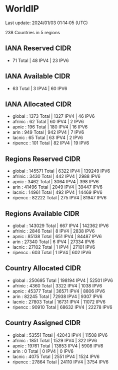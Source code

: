 # WorldIP

Last update: 2024/01/03 01:14:05 (UTC)

238 Countries in 5 regions

## IANA Reserved CIDR

- 71 Total | 48 IPV4 | 23 IPV6

## IANA Available CIDR

- 63 Total | 3 IPV4 | 60 IPV6

## IANA Allocated CIDR

- global : 1373 Total | 1327 IPV4 | 46 IPV6
- afrinic : 62 Total | 60 IPV4 | 2 IPV6
- apnic : 196 Total | 180 IPV4 | 16 IPV6
- arin : 949 Total | 942 IPV4 | 7 IPV6
- lacnic : 65 Total | 63 IPV4 | 2 IPV6
- ripencc : 101 Total | 82 IPV4 | 19 IPV6

## Regions Reserved CIDR

- global : 145571 Total | 6322 IPV4 | 139249 IPV6
- afrinic : 3430 Total | 442 IPV4 | 2988 IPV6
- apnic : 3462 Total | 3064 IPV4 | 398 IPV6
- arin : 41496 Total | 2049 IPV4 | 39447 IPV6
- lacnic : 14961 Total | 492 IPV4 | 14469 IPV6
- ripencc : 82222 Total | 275 IPV4 | 81947 IPV6

## Regions Available CIDR

- global : 143029 Total | 667 IPV4 | 142362 IPV6
- afrinic : 2846 Total | 8 IPV4 | 2838 IPV6
- apnic : 85138 Total | 651 IPV4 | 84487 IPV6
- arin : 27340 Total | 6 IPV4 | 27334 IPV6
- lacnic : 27102 Total | 1 IPV4 | 27101 IPV6
- ripencc : 603 Total | 1 IPV4 | 602 IPV6

## Country Allocated CIDR

- global : 250695 Total | 198194 IPV4 | 52501 IPV6
- afrinic : 4360 Total | 3322 IPV4 | 1038 IPV6
- apnic : 45377 Total | 36571 IPV4 | 8806 IPV6
- arin : 82245 Total | 72938 IPV4 | 9307 IPV6
- lacnic : 27803 Total | 16731 IPV4 | 11072 IPV6
- ripencc : 90910 Total | 68632 IPV4 | 22278 IPV6

## Country Assigned CIDR

- global : 53551 Total | 42043 IPV4 | 11508 IPV6
- afrinic : 1851 Total | 1529 IPV4 | 322 IPV6
- apnic : 19761 Total | 13853 IPV4 | 5908 IPV6
- arin : 0 Total | 0 IPV4 | 0 IPV6
- lacnic : 4075 Total | 2551 IPV4 | 1524 IPV6
- ripencc : 27864 Total | 24110 IPV4 | 3754 IPV6
